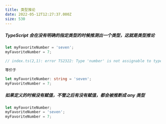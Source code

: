 ```yaml
---
title: 类型推论
date: 2022-05-12T12:27:37.000Z
size: 530
---
```

##### TypeScript 会在没有明确的指定类型的时候推测出一个类型，这就是类型推论

```typescript
let myFavoriteNumber = 'seven';
myFavoriteNumber = 7;

// index.ts(2,1): error TS2322: Type 'number' is not assignable to type 'string'.

等价于

let myFavoriteNumber: string = 'seven';
myFavoriteNumber = 7;
```

##### 如果定义的时候没有赋值，不管之后有没有赋值，都会被推断成 any 类型

```typescript
let myFavoriteNumber;
myFavoriteNumber = 'seven';
myFavoriteNumber = 7;
```

